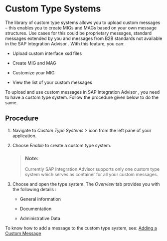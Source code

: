 <!-- loio884bb25dddf14f80b1517f36f3c47f12 -->

<link rel="stylesheet" type="text/css" href="../css/sap-icons.css"/>

# Custom Type Systems

The library of custom type systems allows you to upload custom messages – this enables you to create MIGs and MAGs based on your own message structures. Use cases for this could be proprietary messages, standard messages extended by you and messages from B2B standards not available in the SAP Integration Advisor . With this feature, you can:

-   Upload custom interface xsd files

-   Create MIG and MAG
-   Customize your MIG
-   View the list of your custom messages

To upload and use custom messages in SAP Integration Advisor , you need to have a custom type system. Follow the procedure given below to do the same.



<a name="loio884bb25dddf14f80b1517f36f3c47f12__section_ag3_jkt_glb"/>

## Procedure

1.  Navigate to *Custom Type Systems* <span class="SAP-icons"></span> icon from the left pane of your application.

2.  Choose *Enable* to create a custom type system.

    > ### Note:  
    > Currently SAP Integration Advisor supports only one custom type system which serves as container for all your custom messages.

3.  Choose and open the type system. The *Overview* tab provides you with the following details :
    -   General information

    -   Documentation
    -   Administrative Data


To know how to add a message to the custom type system, see: [Adding a Custom Message](adding-a-custom-message-8b7eb45.md)

